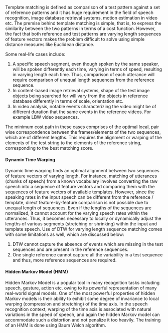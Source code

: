 Template matching is defined as comparison of a test pattern against a set of reference patterns and it has huge requirement in the field of speech recognition, image database retrieval systems, motion estimation in video etc. The premise behind template matching is simple, that is, to express the similarity between the two patterns in terms of a cost function. However, the fact that both reference and test patterns are varying length sequences of feature vectors makes the problem difficult to solve using simple distance measures like Euclidean distance.

Some real-life cases include:
1) A specific speech segment, even though spoken by the same speaker, will be spoken differently each time, varying in terms of speed, resulting in varying length  each time. Thus, comparison of each utterance will require comparison of unequal length sequences from the reference sequence.
2) In content-based image retrieval systems, shape of the test image objects being searched for will vary from the objects in reference database differently in terms of scale, orientation etc.
3) In video analysis, notable events characterizing the video might be of different duration that the same events in the reference videos. For example LBW video sequences.

The minimum cost path in these cases comprises of the optimal local, pair wise correspondence between the frames/elements of the two sequences, which are of different lengths. This requires the alignment or warping of the elements of the test string to the elements of the reference string, corresponding to the best matching score.

#### Dynamic Time Warping
Dynamic time warping finds an optimal alignment between two sequences of feature vectors of varying length. For instance, matching of utterances (chunks of speech) from a known vocabulary involves converting the raw speech into a sequence of feature vectors and comparing them with the sequences of feature vectors of available templates. However, since the speaking rates in the input speech can be different from the reference / template, direct feature-by-feature comparison is not possible due to unequal length of sequences. Even if the lengths of the sequences are normalized, it cannot account for the varying speech rates within the utterances. Thus, it becomes necessary to locally or dynamically adjust the lengths of various segments (stretching or shrinking) within the input and template speech.
Use of DTW for varying length sequence matching comes with some limitations as well, which are discussed below:
1) DTW cannot capture the absence of events which are missing in the test sequences and are present in the reference sequences.
2) One single reference cannot capture all the variability in a test sequence and thus, more reference sequences are required.

#### Hidden Markov Model (HMM)
Hidden Markov Model is a popular tool in many recognition tasks including speech, gesture, action etc. owing to its powerful representation of many real-world signal models. One of the most powerful properties of hidden Markov models is their ability to exhibit some degree of invariance to local warping (compression and stretching) of the time axis. In the speech recognition context, warping of the time axis is associated with natural variations in the speed of speech, and again the hidden Markov model can accommodate such a distortion and not penalize it too heavily. The training of an HMM is done using Baum Welch algorithm.
